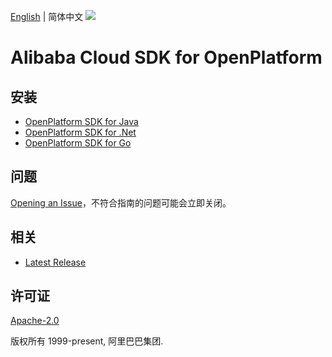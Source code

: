 [English](README.md) | 简体中文
![](https://aliyunsdk-pages.alicdn.com/icons/AlibabaCloud.svg)

# Alibaba Cloud SDK for OpenPlatform

## 安装

- [OpenPlatform SDK for Java](./java/README-CN.md)
- [OpenPlatform SDK for .Net](./csharp/README-CN.md)
- [OpenPlatform SDK for Go](./golang/README-CN.md)

## 问题
[Opening an Issue](https://github.com/aliyun/alibabacloud-sdk/issues/new)，不符合指南的问题可能会立即关闭。

## 相关
* [Latest Release](https://github.com/aliyun/alibabacloud-sdk)

## 许可证
[Apache-2.0](http://www.apache.org/licenses/LICENSE-2.0)

版权所有 1999-present, 阿里巴巴集团.
